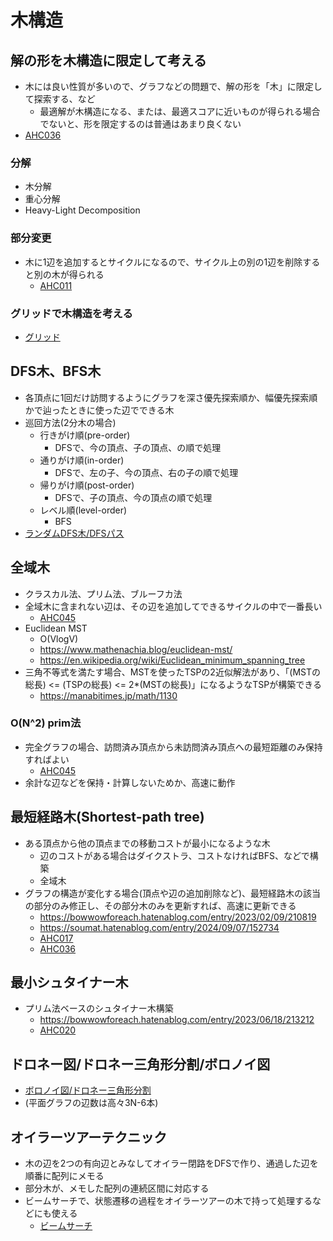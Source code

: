 # 木構造

## 解の形を木構造に限定して考える

- 木には良い性質が多いので、グラフなどの問題で、解の形を「木」に限定して探索する、など
  - 最適解が木構造になる、または、最適スコアに近いものが得られる場合でないと、形を限定するのは普通はあまり良くない
- [AHC036](../ContestMemo/ahc036.md)

### 分解

- 木分解
- 重心分解
- Heavy-Light Decomposition

### 部分変更

- 木に1辺を追加するとサイクルになるので、サイクル上の別の1辺を削除すると別の木が得られる
  - [AHC011](../ContestMemo/ahc011.md)

### グリッドで木構造を考える

- [グリッド](./grid.md)

## DFS木、BFS木

- 各頂点に1回だけ訪問するようにグラフを深さ優先探索順か、幅優先探索順かで辿ったときに使った辺でできる木
- 巡回方法(2分木の場合)
  - 行きがけ順(pre-order)
    - DFSで、今の頂点、子の頂点、の順で処理
  - 通りがけ順(in-order)
    - DFSで、左の子、今の頂点、右の子の順で処理
  - 帰りがけ順(post-order)
    - DFSで、子の頂点、今の頂点の順で処理
  - レベル順(level-order)
    - BFS
- [ランダムDFS木/DFSパス](./dfs_tree_dfs_path.md)

## 全域木

- クラスカル法、プリム法、ブルーフカ法
- 全域木に含まれない辺は、その辺を追加してできるサイクルの中で一番長い
  - [AHC045](../ContestMemo/ahc045.md)
- Euclidean MST
  - O(VlogV)
  - https://www.mathenachia.blog/euclidean-mst/
  - https://en.wikipedia.org/wiki/Euclidean_minimum_spanning_tree
- 三角不等式を満たす場合、MSTを使ったTSPの2近似解法があり、「(MSTの総長) <= (TSPの総長) <= 2\*(MSTの総長)」になるようなTSPが構築できる
  - https://manabitimes.jp/math/1130

### O(N^2) prim法

- 完全グラフの場合、訪問済み頂点から未訪問済み頂点への最短距離のみ保持すればよい
  - [AHC045](../ContestMemo/ahc045.md)
- 余計な辺などを保持・計算しないためか、高速に動作

## 最短経路木(Shortest-path tree)

- ある頂点から他の頂点までの移動コストが最小になるような木
  - 辺のコストがある場合はダイクストラ、コストなければBFS、などで構築
  - 全域木
- グラフの構造が変化する場合(頂点や辺の追加削除など)、最短経路木の該当の部分のみ修正し、その部分木のみを更新すれば、高速に更新できる
  - https://bowwowforeach.hatenablog.com/entry/2023/02/09/210819
  - https://soumat.hatenablog.com/entry/2024/09/07/152734
  - [AHC017](../ContestMemo/ahc017.md)
  - [AHC036](../ContestMemo/ahc036.md)

## 最小シュタイナー木

- プリム法ベースのシュタイナー木構築
  - https://bowwowforeach.hatenablog.com/entry/2023/06/18/213212
  - [AHC020](../ContestMemo/ahc020.md)

## ドロネー図/ドロネー三角形分割/ボロノイ図

- [ボロノイ図/ドロネー三角形分割](./voronoi.md)
- (平面グラフの辺数は高々3N-6本)

## オイラーツアーテクニック

- 木の辺を2つの有向辺とみなしてオイラー閉路をDFSで作り、通過した辺を順番に配列にメモる
- 部分木が、メモした配列の連続区間に対応する
- ビームサーチで、状態遷移の過程をオイラーツアーの木で持って処理するなどにも使える
  - [ビームサーチ](./beam_search.md)


